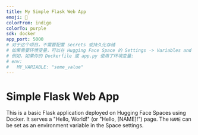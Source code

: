 ```yaml
---
title: My Simple Flask Web App
emoji: 🚀
colorFrom: indigo
colorTo: purple
sdk: docker
app_port: 5000
# 对于这个项目，不需要配置 secrets 或持久化存储
# 如果需要环境变量，可以在 Hugging Face Space 的 Settings -> Variables and Secrets 中添加
# 例如，如果你的 Dockerfile 或 app.py 使用了环境变量:
# env:
#   MY_VARIABLE: "some_value"
---
```


# Simple Flask Web App

This is a basic Flask application deployed on Hugging Face Spaces using Docker.
It serves a "Hello, World!" (or "Hello, [NAME]!") page.
The `NAME` can be set as an environment variable in the Space settings.